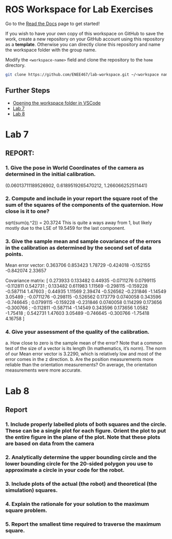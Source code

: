 # ROS Workspace for Lab Exercises

Go to the [Read the Docs](https://enee467.readthedocs.io/en/latest/) page to get started!

If you wish to have your own copy of this workspace on GitHub to save the work, create a new
repository on your GitHub account using this repository as a **template**. Otherwise you can directly
clone this repository and name the workspace folder with the group name.

Modify the `<workspace-name>` field and clone the repository to the `home` directory.

```bash
git clone https://github.com/ENEE467/lab-workspace.git ~/<workspace name>
```

## Further Steps

<!-- TODO: Add links -->
- [Opening the workspace folder in VSCode](https://enee467.readthedocs.io/en/latest/Setup.html#opening-the-workspace-in-visual-studio-code)
- [Lab 7](https://enee467.readthedocs.io/en/latest/Lab7.html)
- [Lab 8]()


# Lab 7
## REPORT:
### 1. Give the pose in World Coordinates of the camera as determined in the initial calibration.
(0.06013711189526902, 0.6189519265470212, 1.266066252511441)
### 2. Compute and include in your report the square root of the sum of the squares of the components of the quaternion. How close is it to one?
sqrt(sum(q.^2)) = 20.3724
This is quite a ways away from 1, but likely mostly due to the LSE of 19.5459 for the last component.
### 3. Give the sample mean and sample covariance of the errors in the calibration as determined by the second set of data points.
Mean error vector: 
 0.363706
 0.853423
  1.78729
-0.424018
-0.152155
-0.842074
  2.33657

Covariance matrix: 
[  0.273933   0.133482    0.44935 -0.0711276  0.0799115  -0.112811   0.542731 ;
  0.133482   0.611983    1.11569  -0.298115  -0.159228  -0.587114    1.47603  ;
   0.44935    1.11569    2.39474  -0.526562  -0.231846   -1.14549    3.05489  ;
-0.0711276  -0.298115  -0.526562   0.173779  0.0740058   0.343596  -0.746645  ;
 0.0799115  -0.159228  -0.231846  0.0740058   0.114299   0.173656  -0.300766  ;
 -0.112811  -0.587114   -1.14549   0.343596   0.173656     1.0582   -1.75418  ;
  0.542731    1.47603    3.05489  -0.746645  -0.300766   -1.75418    4.16758  ]
### 4. Give your assessment of the quality of the calibration.
  a. How close to zero is the sample mean of the error? Note that a common test of the size of a vector is its length (In mathematics, it’s norm).
The norm of our Mean error vector is 3.2290, which is relatively low and most of the error comes in the z direction.
  b. Are the position measurements more reliable than the orientation measurements?
On average, the orientation measurements were more accurate.

# Lab 8
## Report
### 1. Include properly labelled plots of both squares and the circle. These can be a single plot for each figure. Orient the plot to put the entire figure in the plane of the plot. Note that these plots are based on data from the camera

### 2. Analytically determine the upper bounding circle and the lower bounding circle for the 20-sided polygon you use to approximate a circle in your code for the robot.

### 3. Include plots of the actual (the robot) and theoretical (the simulation) squares.

### 4. Explain the rationale for your solution to the maximum square problem.

### 5. Report the smallest time required to traverse the maximum square.
